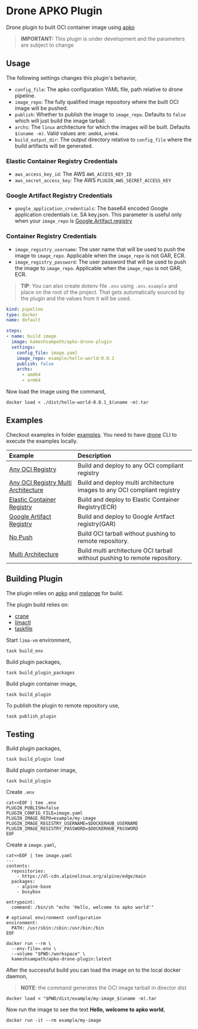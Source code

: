 # Drone APKO Plugin

Drone plugin to built OCI container image using [apko](https://github.com/chainguard-dev/apko)

>**IMPORTANT:** This plugin is under development and the parameters are subject to change

## Usage

The following settings changes this plugin's behavior,

- `config_file`: The apko configuration YAML file, path relative to drone pipeline.
- `image_repo`: The fully qualified image repository where the built OCI image will be pushed.
- `publish`: Whether to publish the image to `image_repo`. Defaults to `false` which will just build the image tarball.
- `archs`: The `linux` architecture for which the images will be built. Defaults `$(uname -m)`. Valid values are: `amd64`, `arm64`.
- `build_output_dir`: The output directory relative to `config_file` where the build artifacts will be generated.

### Elastic Container Registry Credentials

- `aws_access_key_id`: The AWS `AWS_ACCESS_KEY_ID`
- `aws_secret_access_key`: The AWS `PLUGIN_AWS_SECRET_ACCESS_KEY`

### Google Artifact Registry Credentials

- `google_application_credentials`: The base64 encoded Google application credentials i.e. SA key.json. This parameter is useful only when your `image_repo` is [Google Artifact registry](https://cloud.google.com/artifact-registry/docs)

### Container Registry  Credentials

- `image_registry_username`: The user name that will be used to push the image to `image_repo`. Applicable when the `image_repo` is not GAR, ECR.
- `image_registry_password`: The user password that will be used to push the image to `image_repo`. Applicable when the `image_repo` is not GAR, ECR.

> **TIP**: You can also create dotenv file `.env` using `.env.example` and place on the root of the project. That gets automatically sourced by the plugin and the values from it will be used.

```yaml
kind: pipeline
type: docker
name: default

steps:
- name: build image
  image: kameshsampath/apko-drone-plugin
  settings:
    config_file: image.yaml
    image_repo: example/hello-world:0.0.1
    publish: false
    archs:
      - amd64
      - arm64
```

Now load the image using the command,

```shell
docker load < ./dist/hello-world-0.0.1_$(uname -m).tar
```

## Examples

Checkout examples in folder [examples](./examples/). You need to have [drone](https://docs.drone.io/cli/install/) CLI to execute the examples locally.

|Example|Description
|:-------|:-----------
|[Any OCI Registry](./examples/any-registry/README.md) | Build and deploy to any OCI compliant registry
|[Any OCI Registry Multi Architecture](./examples/any-registry-multiarch/README.md) | Build and deploy multi architecture images to any OCI compliant registry
|[Elastic Container Registry](./examples/ecr/README.md) | Build and deploy to Elastic Container Registry(ECR)
|[Google Artifact Registry](./examples/gar/README.md) | Build and deploy to Google Artifact registry(GAR)
|[No Push](./examples/tarball/README.md) | Build OCI tarball without pushing to remote repository.
|[Multi Architecture](./examples/tarball-multiarch/README.md) | Build multi architecture OCI tarball without pushing to remote repository.

## Building Plugin

The plugin relies on [apko](https://github.com/chainguard-dev/apko) and [melange](https://github.com/chainguard-dev/melange) for build.

The plugin build relies on:

- [crane](https://github.com/google/go-containerregistry)
- [limactl](https://github.com/lima-vm/lima)
- [taskfile](https://taskfile.dev)

Start `lima-vm` environment,

```shell
task build_env
```

Build plugin packages,

```shell
task build_plugin_packages
```

Build plugin container image,

```shell
task build_plugin
```

To publish the plugin to remote repository use,

```shell
task publish_plugin
```

## Testing

Build plugin packages,

```shell
task build_plugin load
```

Build plugin container image,

```shell
task build_plugin
```

Create `.env`

```shell
cat<<EOF | tee .env
PLUGIN_PUBLISH=false
PLUGIN_CONFIG_FILE=image.yaml
PLUGIN_IMAGE_REPO=example/my-image
PLUGIN_IMAGE_REGISTRY_USERNAME=$DOCKERHUB_USERNAME
PLUGIN_IMAGE_REGISTRY_PASSWORD=$DOCKERHUB_PASSWORD
EOF
```

Create a `image.yaml`,

```shell
cat<<EOF | tee image.yaml
---
contents:
  repositories:
    - https://dl-cdn.alpinelinux.org/alpine/edge/main
  packages:
    - alpine-base
    - busybox

entrypoint:
  command: /bin/sh "echo 'Hello, welcome to apko world'"

# optional environment configuration
environment:
  PATH: /usr/sbin:/sbin:/usr/bin:/bin
EOF
```

```shell
docker run --rm \
  --env-file=.env \
  --volume "$PWD:/workspace" \
  kameshsampath/apko-drone-plugin:latest
```

After the successful build you can load the image on to the local docker daemon,

> **NOTE**: the command generates the OCI image tarball in director dist

```shell
docker load < "$PWD/dist/example/my-image_$(uname -m).tar
```

Now run the image to see the text **Hello, welcome to apko world**,

```shell
docker run -it --rm example/my-image
```
